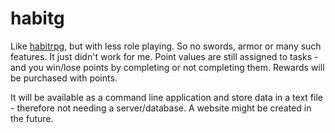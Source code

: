 # habitg

Like [habitrpg](https://habitrpg.com), but with less role playing. So no
swords, armor or many such features. It just didn't work for me. Point values
are still assigned to tasks - and you win/lose points by completing or not
completing them. Rewards will be purchased with points.

It will be available as a command line application and store data in a text
file - therefore not needing a server/database. A website might be created in
the future.
